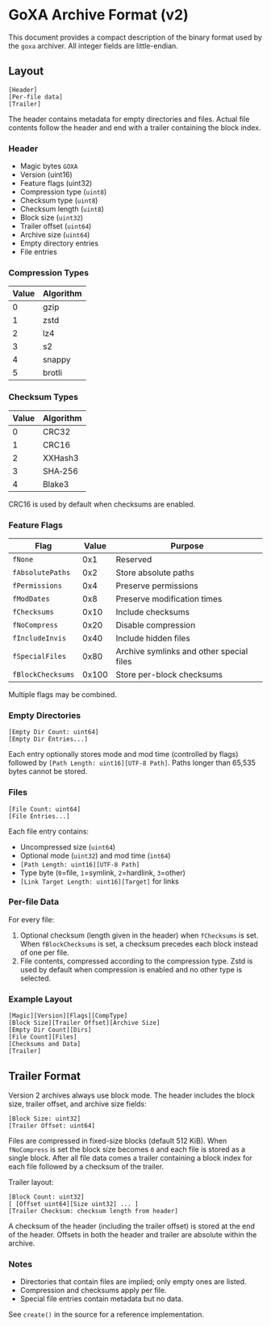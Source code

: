 # GoXA Archive Format (v2)

This document provides a compact description of the binary format used by the `goxa` archiver. All integer fields are little-endian.

## Layout

```
[Header]
[Per-file data]
[Trailer]
```

The header contains metadata for empty directories and files. Actual file contents follow the header and end with a trailer containing the block index.

### Header
- Magic bytes `GOXA`
- Version (uint16)
- Feature flags (uint32)
- Compression type (`uint8`)
- Checksum type (`uint8`)
- Checksum length (`uint8`)
- Block size (`uint32`)
- Trailer offset (`uint64`)
- Archive size (`uint64`)
- Empty directory entries
- File entries

### Compression Types

| Value | Algorithm |
|-------|-----------|
| 0 | gzip |
| 1 | zstd |
| 2 | lz4 |
| 3 | s2 |
| 4 | snappy |
| 5 | brotli |

### Checksum Types

| Value | Algorithm |
|-------|-----------|
| 0 | CRC32 |
| 1 | CRC16 |
| 2 | XXHash3 |
| 3 | SHA‑256 |
| 4 | Blake3 |

CRC16 is used by default when checksums are enabled.

### Feature Flags

| Flag            | Value | Purpose                                   |
|-----------------|-------|-------------------------------------------|
| `fNone`         | 0x1   | Reserved                                  |
| `fAbsolutePaths`| 0x2   | Store absolute paths                      |
| `fPermissions`  | 0x4   | Preserve permissions                      |
| `fModDates`     | 0x8   | Preserve modification times               |
| `fChecksums`    | 0x10  | Include checksums                         |
| `fNoCompress`   | 0x20  | Disable compression                       |
| `fIncludeInvis` | 0x40  | Include hidden files                      |
| `fSpecialFiles` | 0x80  | Archive symlinks and other special files  |
| `fBlockChecksums` | 0x100 | Store per-block checksums                |

Multiple flags may be combined.

### Empty Directories

```
[Empty Dir Count: uint64]
[Empty Dir Entries...]
```
Each entry optionally stores mode and mod time (controlled by flags) followed by
`[Path Length: uint16][UTF‑8 Path]`. Paths longer than 65,535 bytes cannot be
stored.

### Files

```
[File Count: uint64]
[File Entries...]
```
Each file entry contains:
* Uncompressed size (`uint64`)
* Optional mode (`uint32`) and mod time (`int64`)
* `[Path Length: uint16][UTF‑8 Path]`
* Type byte (`0`=file, `1`=symlink, `2`=hardlink, `3`=other)
* `[Link Target Length: uint16][Target]` for links

### Per-file Data

For every file:
1. Optional checksum (length given in the header) when `fChecksums` is set. When `fBlockChecksums` is set, a checksum precedes each block instead of one per file.
2. File contents, compressed according to the compression type. Zstd is used by default when compression is enabled and no other type is selected.

### Example Layout

```
[Magic][Version][Flags][CompType]
[Block Size][Trailer Offset][Archive Size]
[Empty Dir Count][Dirs]
[File Count][Files]
[Checksums and Data]
[Trailer]
```

## Trailer Format

Version 2 archives always use block mode. The header includes the block size, trailer offset, and archive size fields:

```
[Block Size: uint32]
[Trailer Offset: uint64]
```

Files are compressed in fixed-size blocks (default 512&nbsp;KiB). When
`fNoCompress` is set the block size becomes `0` and each file is stored as a
single block. After all file data comes a trailer containing a block index for
each file followed by a checksum of the trailer.

Trailer layout:

```
[Block Count: uint32]
[ [Offset uint64][Size uint32] ... ]
[Trailer Checksum: checksum length from header]
```

A checksum of the header (including the trailer offset) is stored at the end of
the header. Offsets in both the header and trailer are
absolute within the archive.

### Notes
- Directories that contain files are implied; only empty ones are listed.
- Compression and checksums apply per file.
- Special file entries contain metadata but no data.

See `create()` in the source for a reference implementation.
